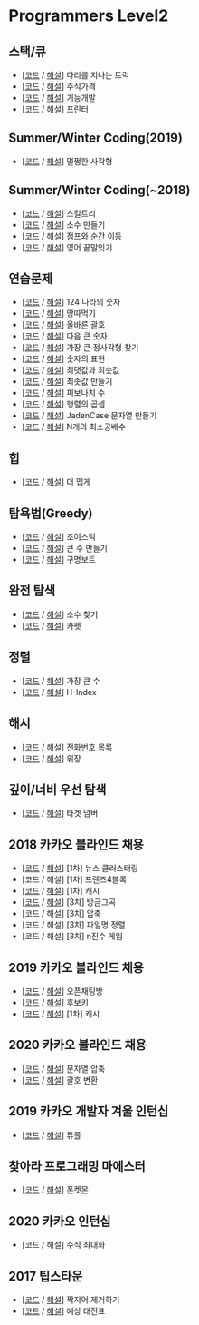 # Programmers Level2



## 스택/큐

- [[코드](https://github.com/Kaist-Master/Algorithm-Master/blob/master/programmers/level2/code/%EB%8B%A4%EB%A6%AC%EB%A5%BC%20%EC%A7%80%EB%82%98%EB%8A%94%20%ED%8A%B8%EB%9F%AD.py) / [해설]( https://eda-ai-lab.tistory.com/454?category=766271 )] 다리를 지나는 트럭 
- [[코드](https://github.com/Kaist-Master/Algorithm-Master/blob/master/programmers/level2/code/%EC%A3%BC%EC%8B%9D%EA%B0%80%EA%B2%A9.py) / [해설]( https://eda-ai-lab.tistory.com/457 )] 주식가격
- [[코드](https://github.com/Kaist-Master/Algorithm-Master/blob/master/programmers/level2/code/%EA%B8%B0%EB%8A%A5%EA%B0%9C%EB%B0%9C.py) / [해설]( https://eda-ai-lab.tistory.com/453?category=766271 )] 기능개발
- [[코드](https://github.com/Kaist-Master/Algorithm-Master/blob/master/programmers/level2/code/%ED%94%84%EB%A6%B0%ED%84%B0.py) / [해설]( https://eda-ai-lab.tistory.com/461?category=766271 )] 프린터

## Summer/Winter Coding(2019)

- [[코드](https://github.com/Kaist-Master/Algorithm-Master/blob/master/programmers/level2/code/%EB%A9%80%EC%A9%A1%ED%95%9C%20%EC%82%AC%EA%B0%81%ED%98%95.py) / [해설]( https://eda-ai-lab.tistory.com/459?category=766271 )] 멀쩡한 사각형

## Summer/Winter Coding(~2018)

- [[코드](https://github.com/Kaist-Master/Algorithm-Master/blob/master/programmers/level2/code/%EC%8A%A4%ED%82%AC%ED%8A%B8%EB%A6%AC.py) / [해설]( https://eda-ai-lab.tistory.com/460?category=766271 )] 스킬트리
- [[코드](https://github.com/Kaist-Master/Algorithm-Master/blob/master/programmers/level2/code/%EC%86%8C%EC%88%98%20%EB%A7%8C%EB%93%A4%EA%B8%B0.py) / [해설]( https://eda-ai-lab.tistory.com/493?category=766271 )] 소수 만들기
- [[코드](https://github.com/Kaist-Master/Algorithm-Master/blob/master/programmers/level2/code/%EC%A0%90%ED%94%84%EC%99%80%20%EC%88%9C%EA%B0%84%20%EC%9D%B4%EB%8F%99.py) / [해설]( https://eda-ai-lab.tistory.com/497?category=766271 )] 점프와 순간 이동
- [[코드](https://github.com/Kaist-Master/Algorithm-Master/blob/master/programmers/level2/code/%EC%98%81%EC%96%B4%20%EB%81%9D%EB%A7%90%EC%9E%87%EA%B8%B0.py) / [해설]( https://eda-ai-lab.tistory.com/499?category=766271 )] 영어 끝말잇기

## 연습문제

-  [[코드](https://github.com/Kaist-Master/Algorithm-Master/blob/master/programmers/level2/code/124%20%EB%82%98%EB%9D%BC%EC%9D%98%20%EC%88%AB%EC%9E%90.py) / [해설](https://eda-ai-lab.tistory.com/452?category=766271)] 124 나라의 숫자
- [[코드](https://github.com/Kaist-Master/Algorithm-Master/blob/master/programmers/level2/code/%EB%95%85%EB%94%B0%EB%A8%B9%EA%B8%B0.py) / [해설]( https://eda-ai-lab.tistory.com/480?category=766271 )] 땅따먹기
- [[코드](https://github.com/Kaist-Master/Algorithm-Master/blob/master/programmers/level2/code/%EC%98%AC%EB%B0%94%EB%A5%B8%20%EA%B4%84%ED%98%B8.py) / [해설]( https://eda-ai-lab.tistory.com/478?category=766271 )] 올바른 괄호
- [[코드](https://github.com/Kaist-Master/Algorithm-Master/blob/master/programmers/level2/code/%EB%8B%A4%EC%9D%8C%20%ED%81%B0%20%EC%88%AB%EC%9E%90.py) / [해설]( https://eda-ai-lab.tistory.com/479?category=766271 )] 다음 큰 숫자
- [[코드](https://github.com/Kaist-Master/Algorithm-Master/blob/master/programmers/level2/code/%EA%B0%80%EC%9E%A5%20%ED%81%B0%20%EC%A0%95%EC%82%AC%EA%B0%81%ED%98%95%20%EC%B0%BE%EA%B8%B0.py) / [해설]( https://eda-ai-lab.tistory.com/507 )] 가장 큰 정사각형 찾기
- [[코드](https://github.com/Kaist-Master/Algorithm-Master/blob/master/programmers/level2/code/%EC%88%AB%EC%9E%90%EC%9D%98%20%ED%91%9C%ED%98%84.py) / [해설]( https://eda-ai-lab.tistory.com/485?category=766271 )] 숫자의 표현
- [[코드](https://github.com/Kaist-Master/Algorithm-Master/blob/master/programmers/level2/code/%EC%B5%9C%EB%8C%93%EA%B0%92%EA%B3%BC%20%EC%B5%9C%EC%86%9F%EA%B0%92.py) / [해설]( https://eda-ai-lab.tistory.com/486?category=766271 )] 최댓값과 최솟값
- [[코드](https://github.com/Kaist-Master/Algorithm-Master/blob/master/programmers/level2/code/%EC%B5%9C%EC%86%9F%EA%B0%92%20%EB%A7%8C%EB%93%A4%EA%B8%B0.py) / [해설]( https://eda-ai-lab.tistory.com/487?category=766271 )] 최솟값 만들기
- [[코드](https://github.com/Kaist-Master/Algorithm-Master/blob/master/programmers/level2/code/%ED%94%BC%EB%B3%B4%EB%82%98%EC%B9%98%20%EC%88%98.py) / [해설]( https://eda-ai-lab.tistory.com/488?category=766271 )] 피보나치 수
- [[코드](https://github.com/Kaist-Master/Algorithm-Master/blob/master/programmers/level2/code/%ED%96%89%EB%A0%AC%EC%9D%98%20%EA%B3%B1%EC%85%88.py) / [해설]( https://eda-ai-lab.tistory.com/489?category=766271 )] 행렬의 곱셈
- [[코드](https://github.com/Kaist-Master/Algorithm-Master/blob/master/programmers/level2/code/JadenCase%20%EB%AC%B8%EC%9E%90%EC%97%B4%20%EB%A7%8C%EB%93%A4%EA%B8%B0.py) / [해설]( https://eda-ai-lab.tistory.com/490?category=766271 )] JadenCase 문자열 만들기
- [[코드](https://github.com/Kaist-Master/Algorithm-Master/blob/master/programmers/level2/code/N%EA%B0%9C%EC%9D%98%20%EC%B5%9C%EC%86%8C%EA%B3%B5%EB%B0%B0%EC%88%98.py) / [해설]( https://eda-ai-lab.tistory.com/491?category=766271 )] N개의 최소공배수

## 힙

- [[코드](https://github.com/Kaist-Master/Algorithm-Master/blob/master/programmers/level2/code/%EB%8D%94%20%EB%A7%B5%EA%B2%8C.py) / [해설]( https://eda-ai-lab.tistory.com/469 )] 더 맵게

## 탐욕법(Greedy)

- [[코드](https://github.com/Kaist-Master/Algorithm-Master/blob/master/programmers/level2/code/%EC%A1%B0%EC%9D%B4%EC%8A%A4%ED%8B%B1.py) / [해설]( https://eda-ai-lab.tistory.com/464?category=766271 )] 조이스틱
- [[코드](https://github.com/Kaist-Master/Algorithm-Master/blob/master/programmers/level2/code/%ED%81%B0%20%EC%88%98%20%EB%A7%8C%EB%93%A4%EA%B8%B0.py) / [해설]( https://eda-ai-lab.tistory.com/465 )] 큰 수 만들기
- [[코드](https://github.com/Kaist-Master/Algorithm-Master/blob/master/programmers/level2/code/%EA%B5%AC%EB%AA%85%EB%B3%B4%ED%8A%B8.py) / [해설]( https://eda-ai-lab.tistory.com/474?category=766271 )] 구명보트

## 완전 탐색

- [[코드](https://github.com/Kaist-Master/Algorithm-Master/blob/master/programmers/level2/code/%EC%86%8C%EC%88%98%20%EC%B0%BE%EA%B8%B0.py) / [해설]( https://eda-ai-lab.tistory.com/466?category=766271 )] 소수 찾기
- [[코드](https://github.com/Kaist-Master/Algorithm-Master/blob/master/programmers/level2/code/%EC%B9%B4%ED%8E%AB.py) / [해설]( https://eda-ai-lab.tistory.com/476?category=766271 )] 카펫

## 정렬

- [[코드](https://github.com/Kaist-Master/Algorithm-Master/blob/master/programmers/level2/code/%EA%B0%80%EC%9E%A5%20%ED%81%B0%20%EC%88%98.py) / [해설]( https://eda-ai-lab.tistory.com/467?category=766271 )] 가장 큰 수
- [[코드](https://github.com/Kaist-Master/Algorithm-Master/blob/master/programmers/level2/code/H-Index.py) / [해설]( https://eda-ai-lab.tistory.com/471?category=766271 )] H-Index

## 해시

- [[코드](https://github.com/Kaist-Master/Algorithm-Master/blob/master/programmers/level2/code/%EC%A0%84%ED%99%94%EB%B2%88%ED%98%B8%20%EB%AA%A9%EB%A1%9D.py) / [해설]( https://eda-ai-lab.tistory.com/470?category=766271 )] 전화번호 목록
- [[코드](https://github.com/Kaist-Master/Algorithm-Master/blob/master/programmers/level2/code/%EC%9C%84%EC%9E%A5.py) / [해설]( https://eda-ai-lab.tistory.com/472?category=766271 )] 위장

## 깊이/너비 우선 탐색

- [[코드](https://github.com/Kaist-Master/Algorithm-Master/blob/master/programmers/level2/code/%ED%83%80%EA%B2%9F%20%EB%84%98%EB%B2%84.py) / [해설]( https://eda-ai-lab.tistory.com/475?category=766271 )] 타겟 넘버

## 2018 카카오 블라인드 채용

-  [[코드](https://github.com/Kaist-Master/Algorithm-Master/blob/master/programmers/level2/code/%EB%89%B4%EC%8A%A4%20%ED%81%B4%EB%9F%AC%EC%8A%A4%ED%84%B0%EB%A7%81.py) / [해설](https://eda-ai-lab.tistory.com/501)] [1차] 뉴스 클러스터링
- [코드 / 해설] [1차] 프렌즈4블록
- [[코드](https://github.com/Kaist-Master/Algorithm-Master/blob/master/programmers/level2/code/%EC%BA%90%EC%8B%9C.py) / [해설]( https://eda-ai-lab.tistory.com/503?category=766271 )] [1차] 캐시
-  [[코드](https://github.com/Kaist-Master/Algorithm-Master/blob/master/programmers/level2/code/%EB%B0%A9%EA%B8%88%EA%B7%B8%EA%B3%A1.py) / [해설](https://eda-ai-lab.tistory.com/506)] [3차] 방금그곡
- [코드 / 해설] [3차] 압축
- [코드 / 해설] [3차] 파일명 정렬
- [코드 / 해설] [3차] n진수 게임

## 2019 카카오 블라인드 채용

-  [[코드](https://github.com/Kaist-Master/Algorithm-Master/blob/master/programmers/level2/code/%EC%98%A4%ED%94%88%EC%B1%84%ED%8C%85%EB%B0%A9.py) / [해설](https://eda-ai-lab.tistory.com/504)] 오픈채팅방
- [[코드](https://github.com/Kaist-Master/Algorithm-Master/blob/master/programmers/level2/code/%ED%9B%84%EB%B3%B4%ED%82%A4.py) / [해설]( https://eda-ai-lab.tistory.com/505 )] 후보키
-  [[코드](https://github.com/Kaist-Master/Algorithm-Master/blob/master/programmers/level2/code/%EC%BA%90%EC%8B%9C.py) / [해설](https://eda-ai-lab.tistory.com/503)] [1차] 캐시

## 2020 카카오 블라인드 채용 

- [[코드](https://github.com/Kaist-Master/Algorithm-Master/blob/master/programmers/level2/code/%EB%AC%B8%EC%9E%90%EC%97%B4%20%EC%95%95%EC%B6%95.py) / [해설]( https://eda-ai-lab.tistory.com/463?category=766271 )] 문자열 압축
- [[코드](https://github.com/Kaist-Master/Algorithm-Master/blob/master/programmers/level2/code/%EA%B4%84%ED%98%B8%20%EB%B3%80%ED%99%98.py) / [해설]( https://eda-ai-lab.tistory.com/468 )] 괄호 변환

## 2019 카카오 개발자 겨울 인턴십

- [[코드](https://github.com/Kaist-Master/Algorithm-Master/blob/master/programmers/level2/code/%ED%8A%9C%ED%94%8C.py) / [해설]( https://eda-ai-lab.tistory.com/508 )] 튜플

## 찾아라 프로그래밍 마에스터

- [[코드](https://github.com/Kaist-Master/Algorithm-Master/blob/master/programmers/level2/code/%ED%8F%B0%EC%BC%93%EB%AA%AC.py) / [해설]( https://eda-ai-lab.tistory.com/481?category=766271 )] 폰켓몬

## 2020 카카오 인턴십

- [코드 / 해설] 수식 최대화

## 2017 팁스타운

- [[코드](https://github.com/Kaist-Master/Algorithm-Master/blob/master/programmers/level2/code/%EC%A7%9D%EC%A7%80%EC%96%B4%20%EC%A0%9C%EA%B1%B0%ED%95%98%EA%B8%B0.py) / [해설]( https://eda-ai-lab.tistory.com/492?category=766271 )] 짝지어 제거하기
- [[코드](https://github.com/Kaist-Master/Algorithm-Master/blob/master/programmers/level2/code/%EC%98%88%EC%83%81%20%EB%8C%80%EC%A7%84%ED%91%9C.py) / [해설]( https://eda-ai-lab.tistory.com/500 )] 예상 대진표

